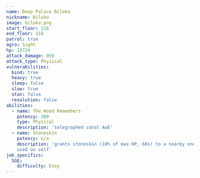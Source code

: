 ```yaml
---
name: Deep Palace Biloko
nickname: Biloko
image: biloko.png
start_floor: 116
end_floor: 119
patrol: true
agro: Sight
hp: 13724
attack_damage: 958
attack_type: Physical
vulnerabilities:
  bind: true
  heavy: true
  sleep: false
  slow: true
  stun: false
  resolution: false
abilities:
  - name: The Wood Remembers
    potency: 300
    type: Physical
    description: 'telegraphed conal AoE'
  - name: Stoneskin
    potency: n/a
    description: 'grants stoneskin (10% of max HP, 60s) to a nearby enemy; not
    used on self'
job_specifics:
  SGE:
    difficulty: Easy
---
```

